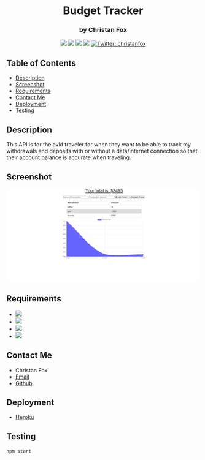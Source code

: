 <h1 align="center"> Budget Tracker </h1>

<h3 align="center"> by Christan Fox </h3>
  
<p align="center">
    <img src="https://img.shields.io/github/repo-size/ChristanFox/budget-tracker" />
    <img src="https://img.shields.io/github/languages/count/ChristanFox/budget-tracker"  />
    <img src="https://img.shields.io/github/last-commit/ChristanFox/budget-tracker" >
    <a href="https://github.com/ChristanFox"><img src="https://img.shields.io/github/followers/ChristanFox?style=social" target="_blank" /></a>
    <a href="https://twitter.com/ChristanFox">
        <img alt="Twitter: christanfox" src="https://img.shields.io/twitter/follow/ChristanFox.svg?style=social" target="_blank" />
    </a>
</p>

## Table of Contents

- [Description](#description)
- [Screenshot](#screenshot)
- [Requirements](#requirements)
- [Contact Me](#contact-me)
- [Deployment](#deployment)
- [Testing](#testing)

## Description

This API is for the avid traveler for when they want to be able to track my withdrawals and deposits with or without a data/internet connection so that their account balance is accurate when traveling.

## Screenshot

![Screenshot](./public/assets/Screenshot.png)

## Requirements

- <img src="https://img.shields.io/badge/-compression-brightgreen" />
- <img src="https://img.shields.io/badge/-Express-brightgreen" />
- <img src="https://img.shields.io/badge/-mongoose-brightgreen" />
- <img src="https://img.shields.io/badge/-morgan-brightgreen" />

## Contact Me

- Christan Fox
- [Email](christanfox@gmail.com)
- [Github](https://github.com/christanfox/)

## Deployment

- [Heroku](https://budget-tracker-cfox.herokuapp.com/)

## Testing

```
npm start
```
